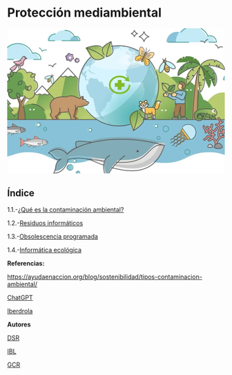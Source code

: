 # Protección mediambiental

![waooooooo](img/no.jpg)

## Índice

1.1.-[¿Qué es la contaminación ambiental?](Contaminacion_ambiental.md)

1.2.-[Residuos informáticos](Residuos_informáticos.md)

1.3.-[Obsolescencia programada](Obsolescencia_programada.md)

1.4.-[Informática ecológica](Informática_ecológica.md)

**Referencias:**

https://ayudaenaccion.org/blog/sostenibilidad/tipos-contaminacion-ambiental/

[ChatGPT](https://chatgpt.com/)

[Iberdrola](https://www.iberdrola.com/sostenibilidad/obsolescencia-programada)


**Autores**

[DSR](https://github.com/JohnDSil)

[IBL](https://github.com/IvanBL8)

[GCR](https://github.com/Guille98-ASIR)
